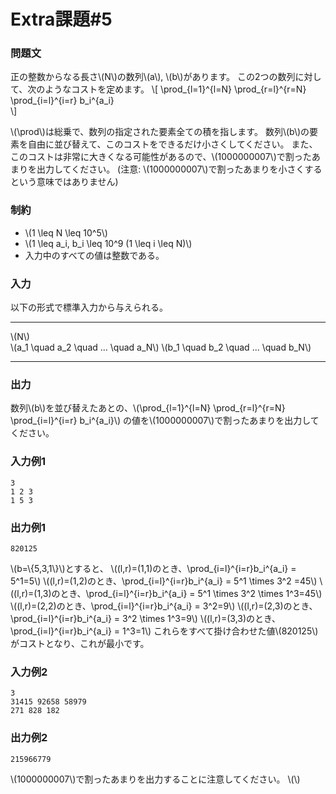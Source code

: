 # Extra課題#5

### 問題文
正の整数からなる長さ\\(N\\)の数列\\(a\\), \\(b\\)があります。
この2つの数列に対して、次のようなコストを定めます。
\\[
 \prod_{l=1}^{l=N} \prod_{r=l}^{r=N} \prod_{i=l}^{i=r} b_i^{a_i}  
\\]

\\(\prod\\)は総乗で、数列の指定された要素全ての積を指します。
数列\\(b\\)の要素を自由に並び替えて、このコストをできるだけ小さくしてください。
また、このコストは非常に大きくなる可能性があるので、\\(1000000007\\)で割ったあまりを出力してください。
(注意: \\(1000000007\\)で割ったあまりを小さくするという意味ではありません)


### 制約
- \\(1 \leq N \leq 10^5\\)
- \\(1 \leq a_i, b_i \leq 10^9 (1 \leq i \leq N)\\)
- 入力中のすべての値は整数である。

### 入力
以下の形式で標準入力から与えられる。

---

\\(N\\)  
\\(a_1 \quad a_2 \quad ... \quad a_N\\)
\\(b_1 \quad b_2 \quad ... \quad b_N\\)

---


### 出力
数列\\(b\\)を並び替えたあとの、\\(\prod_{l=1}^{l=N} \prod_{r=l}^{r=N} \prod_{i=l}^{i=r} b_i^{a_i}\\) の値を\\(1000000007\\)で割ったあまりを出力してください。

### 入力例1
```
3
1 2 3
1 5 3
```

### 出力例1
```
820125
```

\\(b=\\{5,3,1\\}\\)とすると、
\\((l,r)=(1,1)のとき、\prod_{i=l}^{i=r}b_i^{a_i} = 5^1=5\\)
\\((l,r)=(1,2)のとき、\prod_{i=l}^{i=r}b_i^{a_i} = 5^1 \times 3^2 =45\\)
\\((l,r)=(1,3)のとき、\prod_{i=l}^{i=r}b_i^{a_i} = 5^1 \times 3^2 \times 1^3=45\\)
\\((l,r)=(2,2)のとき、\prod_{i=l}^{i=r}b_i^{a_i} = 3^2=9\\)
\\((l,r)=(2,3)のとき、\prod_{i=l}^{i=r}b_i^{a_i} = 3^2 \times 1^3=9\\)
\\((l,r)=(3,3)のとき、\prod_{i=l}^{i=r}b_i^{a_i} = 1^3=1\\)
これらをすべて掛け合わせた値\\(820125\\)がコストとなり、これが最小です。
### 入力例2
```
3
31415 92658 58979
271 828 182
```
### 出力例2
```
215966779
```

\\(1000000007\\)で割ったあまりを出力することに注意してください。
\\(\\)